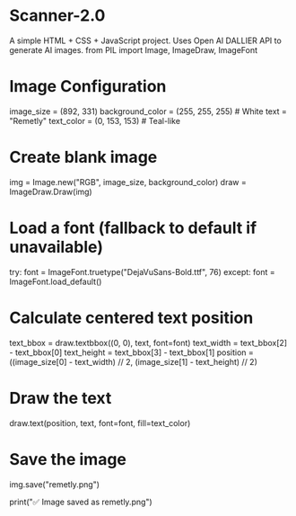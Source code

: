 # Scanner-2.0
A simple HTML + CSS + JavaScript project.  Uses Open AI DALLIER API to generate AI images. 
from PIL import Image, ImageDraw, ImageFont

# Image Configuration
image_size = (892, 331)
background_color = (255, 255, 255)  # White
text = "Remetly"
text_color = (0, 153, 153)  # Teal-like

# Create blank image
img = Image.new("RGB", image_size, background_color)
draw = ImageDraw.Draw(img)

# Load a font (fallback to default if unavailable)
try:
    font = ImageFont.truetype("DejaVuSans-Bold.ttf", 76)
except:
    font = ImageFont.load_default()

# Calculate centered text position
text_bbox = draw.textbbox((0, 0), text, font=font)
text_width = text_bbox[2] - text_bbox[0]
text_height = text_bbox[3] - text_bbox[1]
position = ((image_size[0] - text_width) // 2, (image_size[1] - text_height) // 2)

# Draw the text
draw.text(position, text, font=font, fill=text_color)

# Save the image
img.save("remetly.png")

print("✅ Image saved as remetly.png")
